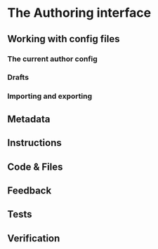 # The Authoring interface

## Working with config files

### The current author config

### Drafts

### Importing and exporting

## Metadata

## Instructions

## Code & Files

## Feedback

## Tests

## Verification
